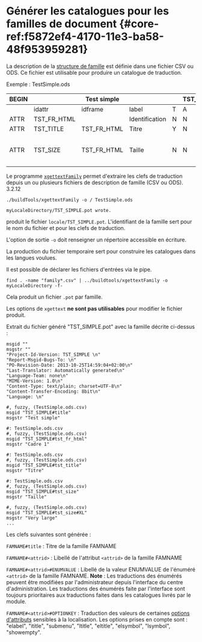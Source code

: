 # Générer les catalogues pour les familles de document {#core-ref:f5872ef4-4170-11e3-ba58-48f953959281}

La description de la [structure de famille][famdecl] est définie dans une
fichier CSV ou ODS. Ce fichier est utilisable pour produire un catalogue de traduction.

Exemple : TestSimple.ods

| BEGIN |             | Test simple |                |     | TST_SIMPLE |       |     |     |      |      |         |                                                     |
| ----- | ----------- | ----------- | -------------- | --- | ---------- | ----- | --- | --- | ---- | ---- | ------- | --------------------------------------------------- |
|       | idattr      | idframe     | label          | T   | A          | type  | ord | vis | need | link | phpfile | phpfunc                                             |
| ATTR  | TST_FR_HTML |             | Identification | N   | N          | frame | 100 | W   |      |      |         |                                                     |
| ATTR  | TST_TITLE   | TST_FR_HTML | Titre          | Y   | N          | text  | 110 | W   | Y    |      |         |                                                     |
| ATTR  | TST_SIZE    | TST_FR_HTML | Taille         | N   | N          | enum  | 120 | W   |      |      |         | XL&#124; Very large,L &#124; Large,M &#124;Medium,S |

Le programme [`xgettextFamily`][buildtools] permet d'extraire les clefs de traduction depuis un
ou plusieurs fichiers de description de famille (CSV ou ODS).
<span class="flag from release">3.2.12</span>

    ./buildTools/xgettextFamily -o / TestSimple.ods
    
    myLocaleDirectory/TST_SIMPLE.pot wrote.

produit le fichier `locale/TST_SIMPLE.pot`. L'identifiant de la famille sert
pour le nom du fichier et pour les clefs de traduction. 

L'option de sortie `-o` doit renseigner un répertoire accessible en écriture.

La production du fichier
temporaire sert pour construire les catalogues dans les langues voulues.

Il est possible de déclarer les fichiers d'entrées via le pipe.

    find . -name "family*.csv" | ../buildtools/xgettextFamily -o myLocaleDirectory -f-

Cela produit un fichier `.pot` par famille.

Les options de `xgettext` **ne sont pas utilisables** pour modifier le fichier produit.

Extrait du fichier généré "TST_SIMPLE.pot" avec la famille décrite ci-dessus :

    msgid ""
    msgstr ""
    "Project-Id-Version: TST_SIMPLE \n"
    "Report-Msgid-Bugs-To: \n"
    "PO-Revision-Date: 2013-10-25T14:59:04+02:00\n"
    "Last-Translator: Automatically generated\n"
    "Language-Team: none\n"
    "MIME-Version: 1.0\n"
    "Content-Type: text/plain; charset=UTF-8\n"
    "Content-Transfer-Encoding: 8bit\n"
    "Language: \n"
    
    #, fuzzy, (TestSimple.ods.csv)
    msgid "TST_SIMPLE#title"
    msgstr "Test simple"
    
    #: TestSimple.ods.csv
    #, fuzzy, (TestSimple.ods.csv)
    msgid "TST_SIMPLE#tst_fr_html"
    msgstr "Cadre 1"
    
    #: TestSimple.ods.csv
    #, fuzzy, (TestSimple.ods.csv)
    msgid "TST_SIMPLE#tst_title"
    msgstr "Titre"
    
    #: TestSimple.ods.csv
    #, fuzzy, (TestSimple.ods.csv)
    msgid "TST_SIMPLE#tst_size"
    msgstr "Taille"
    
    #, fuzzy, (TestSimple.ods.csv)
    msgid "TST_SIMPLE#tst_size#XL"
    msgstr "Very large"
    ...

Les clefs suivantes sont générée :

`FAMNAME#title`
:   Titre de la famille FAMNAME

`FAMNAME#<attrid>`
:   Libellé de l'attribut `<attrid>` de la famille FAMNAME

`FAMNAME#<attrid>#ENUMVALUE`
:   Libellé de la valeur ENUMVALUE de l'énuméré `<attrid>` de la famille FAMNAME.
    **Note** : Les traductions des énumérés peuvent être modifiées par
    l'administrateur depuis l'interface du centre d'administration. Les traductions
    des énumérés faite par l'interface sont toujours prioritaires aux traductions
    faites dans les catalogues livrés par le module.

`FAMNAME#<attrid>#OPTIONKEY`
:   Traduction des valeurs de certaines [options d'attributs][optionattr] 
    sensibles à la localisation.
    Les options prises en compte sont :  "elabel", "ititle", "submenu", 
    "ltitle", "eltitle", "elsymbol", "lsymbol", "showempty".

<!-- link -->
[wikiGettext]:       http://fr.wikipedia.org/wiki/GNU_gettext "Gettext sur Wikipédia"
[phpGettext]:        http://www.php.net/manual/fr/function.gettext.php "gettext sur php.net"
[actions]:           #core-ref:e67d8aeb-939c-46e3-9be8-6fc3ba75ebc2 "Action Dynacase"
[wsh]:               #core-ref:4df1314f-9fdd-4a7f-af37-a18cc39f3505 "Script Dynacase"
[gencatalog]:        #core-ref:2c163f00-8e94-4736-86f2-bb51352c52aa
[pgettext]:          http://www.gnu.org/software/gettext/manual/html_node/Contexts.html "Contexte dans gettext"
[ngettext]:          http://www.php.net/manual/fr/function.ngettext.php "ngettext sur php.net"
[layout]:           #core-ref:5f4a2f4b-9ceb-42db-8ac1-2a7baa621ce2
[xgettext]:         http://www.gnu.org/software/gettext/manual/html_node/xgettext-Invocation.htm "xgettext reference"
[famdecl]:          #core-ref:cfc7f53b-7982-431e-a04b-7b54eddf4a75
[gettextutil]:      http://www.gnu.org/software/gettext/manual/html_node/index.html#Top
[optionattr]:       #core-ref:16e19c90-3233-11e2-a58f-6b135c3a2496 "Options d'attribut"
[buildtools]:       https://github.com/Anakeen/dynacase-buildtools   "Source BuildTools"